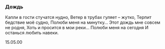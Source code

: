 ### Дождь

Капли в гости стучатся нудно,
Ветер в трубах гуляет – жутко,
Терпит бедствие моё судно,
Полюби меня на минутку…
Этот дождь мне совсем не родня,
Хоть и просится в мои реки…
Полюби меня на сегодня
И останься любить навеки.

15.05.00
